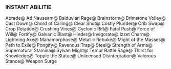### INSTANT ABILITIE
Abrade@
Ad Nauseam@
Balduvian Rage@
Brainstorm@
Brimstone Volley@
Cast Down@
Chord of Calling@
Clear Shot@
Costly Plunder@
Crib Swap@
Crop Rotation@
Crushing Vines@
Cyclonic Rift@
Fatal Push@
Force of Will@
Fortify@
Galvanic Blast@
Hinder@
Invigorate@
Izzet Charm@
Lightning Axe@
Manamorphose@
Metallic Rebuke@
Might of the Masses@
Path to Exile@
Pongify@
Ravenous Trap@
Steel@
Strength of Arms@
Supernatural Stamina@
Sylvan Might@
Temur Battle Rage@
Thirst for Knowledge@
Topple the Statue@
Unlicensed Disintegration@
Valorous Stance@
Weapon Surge